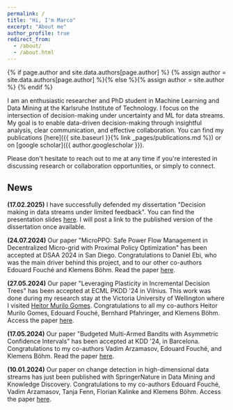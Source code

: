 ```yaml
---
permalink: /
title: "Hi, I'm Marco"
excerpt: "About me"
author_profile: true
redirect_from: 
  - /about/
  - /about.html
---
```


{% if page.author and site.data.authors[page.author] %}
    {% assign author = site.data.authors[page.author] %}{% else %}{% assign author = site.author %}
{% endif %}

I am an enthusiastic researcher and PhD student in Machine Learning and Data Mining at the Karlsruhe Institute of Technology. I focus on the intersection of decision-making under uncertainty and ML for data streams. My goal is to enable data-driven decision-making through insightful analysis, clear communication, and effective collaboration. You can find my publications [here]({{ site.baseurl }}{% link _pages/publications.md %}) or on [google scholar]({{ author.googlescholar }}).

Please don't hesitate to reach out to me at any time if you're interested in discussing research or collaboration opportunities, or simply to connect.

## News

**(17.02.2025)** I have successfully defended my dissertation "Decision making in data streams under limited feedback". You can find the presentation slides  [here](/talks/2025-02-12-phd-defense). I will post a link to the published version of the dissertation once available.

**(24.07.2024)** Our paper "MicroPPO: Safe Power Flow Management in Decentralized Micro-grid with Proximal Policy Optimization" has been accepted at DSAA 2024 in San Diego. Congratulations to Daniel Ebi, who was the main driver behind this project, and to our other co-authors Edouard Fouché and Klemens Böhm. Read the paper [here](files/MicroPPO_Ebi_Fouche_Heyden_Boehm_DSAA24_AV.pdf).

**(27.05.2024)** Our paper "Leveraging Plasticity in Incremental Decision Trees" has been accepted at ECML PKDD '24 in Vilnius. This work was done during my research stay at the Victoria University of Wellington where I visited [Heitor Murilo Gomes](https://heitorgomes.com/). Congratulations to all my co-authors Heitor Murilo Gomes, Edouard Fouché, Bernhard Pfahringer, and Klemens Böhm. Access the paper [here](https://link.springer.com/chapter/10.1007/978-3-031-70362-1_3).

**(17.05.2024)** Our paper "Budgeted Multi-Armed Bandits with Asymmetric Confidence Intervals" has been accepted at KDD '24, in Barcelona. Congratulations to my co-authors Vadim Arzamasov, Edouard Fouché, and Klemens Böhm. Read the paper [here](/files/Budgeted_Bandits_with_Asymmetric_Confidence_Intervals__KDD_24.pdf).

**(10.01.2024)** Our paper on change detection in high-dimensional data streams has just been published with SpringerNature in Data Mining and Knowledge Discovery. Congratulations to my co-authors Edouard Fouché, Vadim Arzamasov, Tanja Fenn, Florian Kalinke and Klemens Böhm. Access the paper [here](https://rdcu.be/dvAOc).